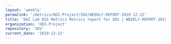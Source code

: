 ```yaml
---
layout: 'weekly'
permalink: '/metrics/HDI-Project/SDV/WEEKLY-REPORT-2019-12-22'
title: 'DAI Lab OSS Metrics Metrics report for SDV | WEEKLY-REPORT-2019-12-22'
organization: 'HDI-Project'
repository: 'SDV'
current_date: '2019-12-22'
---
```

